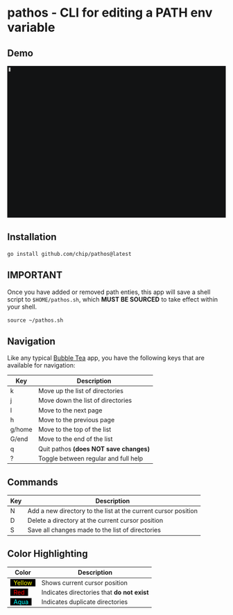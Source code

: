 # pathos - CLI for editing a PATH env variable

## Demo

![pathos DEMO](assets/demo.gif "pathos DEMO")

## Installation
    go install github.com/chip/pathos@latest

## IMPORTANT

Once you have added or removed path enties, this app will save a shell script
to `$HOME/pathos.sh`, which **MUST BE SOURCED** to take effect within your
shell.

    source ~/pathos.sh

## Navigation

Like any typical [Bubble Tea](https://github.com/charmbracelet/bubbletea) app,
you have the following keys that are available for navigation:

Key | Description
---|---
k | Move up the list of directories
j | Move down the list of directories
l | Move to the next page
h | Move to the previous page
g/home | Move to the top of the list
G/end | Move to the end of the list
q | Quit pathos **(does NOT save changes)**
? | Toggle between regular and full help

## Commands

Key | Description
---|---
N | Add a new directory to the list at the current cursor position
D | Delete a directory at the current cursor position
S | Save all changes made to the list of directories

## Color Highlighting

Color | Description
---|---
<span style="background-color:black"> &nbsp; <span style="color:yellow">Yellow</span> &nbsp; </span> | Shows current cursor position</span>
<span style="background-color:black"> &nbsp; <span style="color:red">Red</span> &nbsp; </span> | Indicates directories that **do not exist**
<span style="background-color:black"> &nbsp; <span style="color:aqua">Aqua</span> &nbsp; </span> | Indicates duplicate directories
